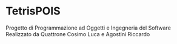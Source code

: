 # TetrisPOIS
Progetto di Programmazione ad Oggetti e Ingegneria del Software<br>
Realizzato da Quattrone Cosimo Luca e Agostini Riccardo
